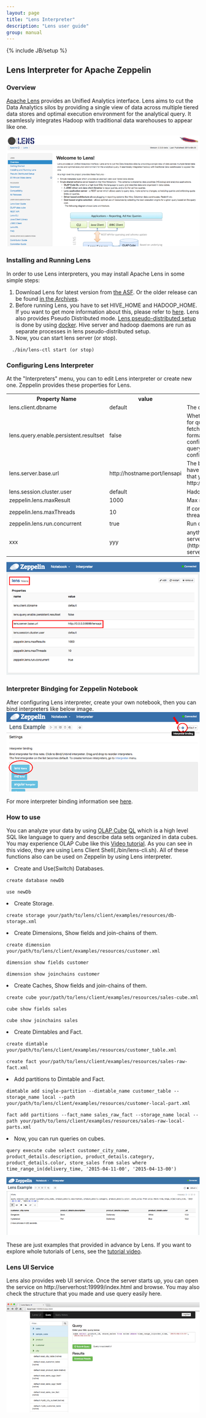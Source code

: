 ```yaml
---
layout: page
title: "Lens Interpreter"
description: "Lens user guide"
group: manual
---
```

{% include JB/setup %}


## Lens Interpreter for Apache Zeppelin

### Overview

[Apache Lens](https://lens.apache.org/) provides an Unified Analytics interface. Lens aims to cut the Data Analytics silos by providing a single view of data across multiple tiered data stores and optimal execution environment for the analytical query. It seamlessly integrates Hadoop with traditional data warehouses to appear like one.

![Apache Lens](../assets/themes/zeppelin/img/docs-img/lens-logo.png)

### Installing and Running Lens

In order to use Lens interpreters, you may install Apache Lens in some simple steps:

  1. Download Lens for latest version from [the ASF](http://www.apache.org/dyn/closer.lua/lens/2.3-beta). Or the older release can be found [in the Archives](http://archive.apache.org/dist/lens/).
  2. Before running Lens, you have to set HIVE_HOME and HADOOP_HOME. If you want to get more information about this, please refer to [here](http://lens.apache.org/lenshome/install-and-run.html#Installation). Lens also provides Pseudo Distributed mode. [Lens pseudo-distributed setup](http://lens.apache.org/lenshome/pseudo-distributed-setup.html) is done by using [docker](https://www.docker.com/). Hive server and hadoop daemons are run as separate processes in lens pseudo-distributed setup. 
  3. Now, you can start lens server (or stop).
  
  ```
    ./bin/lens-ctl start (or stop)
  ```

### Configuring Lens Interpreter

At the "Interpreters" menu, you can to edit Lens interpreter or create new one. Zeppelin provides these properties for Lens.

<table class="table-configuration">
  <tr>
      <th>Property Name</th>
      <th>value</th>
      <th>Description</th>
  </tr>
  <tr>
      <td>lens.client.dbname</td>
      <td>default</td>
      <td>The database schema name</td>
  </tr>
  <tr>
      <td>lens.query.enable.persistent.resultset</td>
      <td>false</td>
      <td>Whether to enable persistent resultset for queries. When enabled, server will fetch results from driver, custom format them if any and store in a configured location. The file name of query output is queryhandle-id, with configured extensions</td>
  </tr>
  <tr>
      <td>lens.server.base.url</td>
      <td>http://hostname:port/lensapi</td>
      <td>The base url for the lens server. you have to edit "hostname" and "port" that you may use(ex. http://0.0.0.0:9999/lensapi)</td>
   </tr>
   <tr>
      <td>lens.session.cluster.user </td>
      <td>default</td>
      <td>Hadoop cluster username</td>
  </tr>
  <tr>
      <td>zeppelin.lens.maxResult</td>
      <td>1000</td>
      <td>Max number of rows to display</td>
  </tr>
  <tr>
      <td>zeppelin.lens.maxThreads</td>
      <td>10</td>
      <td>If concurrency is true then how many threads?</td>
  </tr>
  <tr>
      <td>zeppelin.lens.run.concurrent</td>
      <td>true</td>
      <td>Run concurrent Lens Sessions</td>
  </tr>
  <tr>
      <td>xxx</td>
      <td>yyy</td>
      <td>anything else from [Configuring lens server](https://lens.apache.org/admin/config-server.html)</td>
  </tr>
</table>

![Apache Lens Interpreter Setting](../assets/themes/zeppelin/img/docs-img/lens-interpreter-setting.png)

### Interpreter Bindging for Zeppelin Notebook

After configuring Lens interpreter, create your own notebook, then you can bind interpreters like below image. 
![Zeppelin Notebook Interpreter Biding](../assets/themes/zeppelin/img/docs-img/lens-interpreter-binding.png)

For more interpreter binding information see [here](http://zeppelin.incubator.apache.org/docs/manual/interpreters.html).

### How to use

You can analyze your data by using [OLAP Cube](http://lens.apache.org/user/olap-cube.html) [QL](http://lens.apache.org/user/cli.html) which is a high level SQL like language to query and describe data sets organized in data cubes. 
You may experience OLAP Cube like this [Video tutorial](https://cwiki.apache.org/confluence/display/LENS/2015/07/13/20+Minute+video+demo+of+Apache+Lens+through+examples). 
As you can see in this video, they are using Lens Client Shell(./bin/lens-cli.sh). All of these functions also can be used on Zeppelin by using Lens interpreter.

<li> Create and Use(Switch) Databases.

  ```
  create database newDb
  ```
  
  ```
  use newDb
  ```
  
<li> Create Storage.

  ```
  create storage your/path/to/lens/client/examples/resources/db-storage.xml
  ```
  
<li> Create Dimensions, Show fields and join-chains of them. 

  ```
  create dimension your/path/to/lens/client/examples/resources/customer.xml
  ```
  
  ```
  dimension show fields customer
  ```
  
  ```
  dimension show joinchains customer
  ```
  
<li> Create Caches, Show fields and join-chains of them.

  ``` 
  create cube your/path/to/lens/client/examples/resources/sales-cube.xml 
  ```
  
  ```
  cube show fields sales
  ```
  
  ```
  cube show joinchains sales
  ```

<li> Create Dimtables and Fact. 

  ```
  create dimtable your/path/to/lens/client/examples/resources/customer_table.xml
  ```
  
  ```
  create fact your/path/to/lens/client/examples/resources/sales-raw-fact.xml
  ```

<li> Add partitions to Dimtable and Fact.
  
  ```
  dimtable add single-partition --dimtable_name customer_table --storage_name local --path your/path/to/lens/client/examples/resources/customer-local-part.xml
  ```
  
  ```
  fact add partitions --fact_name sales_raw_fact --storage_name local --path your/path/to/lens/client/examples/resources/sales-raw-local-parts.xml
  ```

<li> Now, you can run queries on cubes.
 
  ```
  query execute cube select customer_city_name, product_details.description, product_details.category, product_details.color, store_sales from sales where time_range_in(delivery_time, '2015-04-11-00', '2015-04-13-00')
  ```
  
  
  ![Lens Query Result](../assets/themes/zeppelin/img/docs-img/lens-result.png)

These are just examples that provided in advance by Lens. If you want to explore whole tutorials of Lens, see the [tutorial video](https://cwiki.apache.org/confluence/display/LENS/2015/07/13/20+Minute+video+demo+of+Apache+Lens+through+examples).

### Lens UI Service

Lens also provides web UI service. Once the server starts up, you can open the service on http://serverhost:19999/index.html and browse. You may also check the structure that you made and use query easily here.
 
 ![Lens UI Servive](../assets/themes/zeppelin/img/docs-img/lens-ui-service.png)




